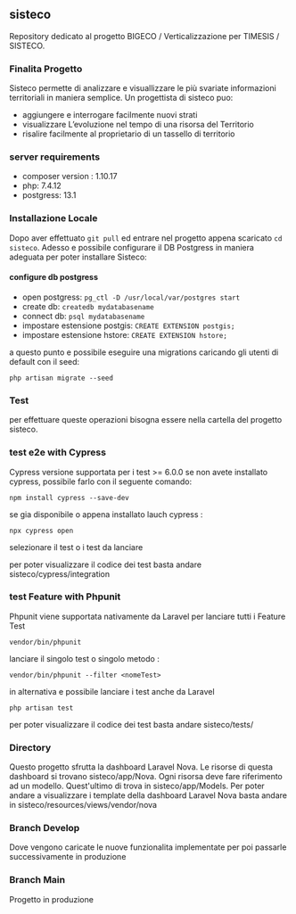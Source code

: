 ## sisteco
Repository dedicato al progetto BIGECO / Verticalizzazione per TIMESIS / SISTECO. 

### Finalita Progetto
Sisteco permette di analizzare e visuallizzare le più svariate informazioni territoriali in maniera semplice. Un progettista di sisteco puo:
- aggiungere e interrogare facilmente nuovi strati
- visualizzare L’evoluzione nel tempo di una risorsa del Territorio
- risalire facilmente al proprietario di un tassello di territorio


### server requirements 
- composer version : 1.10.17
- php: 7.4.12
- postgress: 13.1

### Installazione Locale
Dopo aver effettuato ```git pull``` ed entrare nel progetto appena scaricato ```cd sisteco```. Adesso e possibile configurare il DB Postgress in maniera adeguata per poter installare Sisteco:

#### configure db postgress 
- open postgress: ```pg_ctl -D /usr/local/var/postgres start```
- create db: ```createdb mydatabasename```
- connect db: ```psql mydatabasename```
- impostare estensione postgis: ```CREATE EXTENSION postgis;```
- impostare estensione hstore: ```CREATE EXTENSION hstore;```

a questo punto e possibile eseguire una migrations caricando gli utenti di default con il seed:
```
php artisan migrate --seed
```

### Test 
per effettuare queste operazioni bisogna essere nella cartella del progetto sisteco.

### test e2e with Cypress 
Cypress versione supportata per i test >= 6.0.0
se non avete installato cypress, possibile farlo con il seguente comando:
```
npm install cypress --save-dev
```
se gia disponibile o appena installato lauch cypress : 
```
npx cypress open
```
selezionare il test o i test da lanciare

per poter visualizzare il codice dei test basta andare sisteco/cypress/integration

### test Feature with Phpunit 
Phpunit viene supportata nativamente da Laravel
per lanciare tutti i Feature Test
```
vendor/bin/phpunit
```
lanciare il singolo test o singolo metodo : 
```
vendor/bin/phpunit --filter <nomeTest>
```
in alternativa e possibile lanciare i test anche da Laravel
```
php artisan test
```
per poter visualizzare il codice dei test basta andare sisteco/tests/

### Directory
Questo progetto sfrutta la dashboard Laravel Nova. Le risorse di questa dashboard si trovano sisteco/app/Nova. Ogni risorsa deve fare riferimento ad un modello. Quest'ultimo di trova in sisteco/app/Models.
Per poter andare a visualizzare i template della dashboard Laravel Nova basta andare in sisteco/resources/views/vendor/nova

### Branch Develop
Dove vengono caricate le nuove funzionalita implementate per poi passarle successivamente in produzione

### Branch Main
Progetto in produzione 











